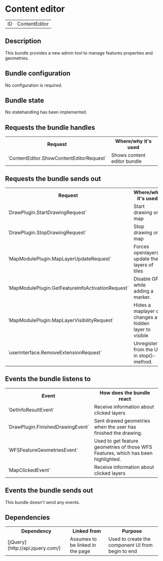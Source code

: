 # Content editor

<table class="table">

<tbody>

<tr>

<td>ID</td>

<td>ContentEditor</td>

</tr>

</tbody>

</table>

## Description

This bundle provides a new admin tool to manage features properties and geometries.

## Bundle configuration

No configuration is required.

## Bundle state

No statehandling has been implemented.

## Requests the bundle handles

<table class="table">

<tbody>

<tr>

<th>Request</th>

<th>Where/why it's used</th>

</tr>

<tr>

<td>`ContentEditor.ShowContentEditorRequest`</td>

<td>Shows content editor bundle</td>

</tr>

</tbody>

</table>


## Requests the bundle sends out

<table class="table">

<tbody>

<tr>

<th>Request</th>

<th>Where/why it's used</th>

</tr>

<tr>

<td>`DrawPlugin.StartDrawingRequest`</td>

<td>Start drawing on map</td>

</tr>

<tr>

<td>`DrawPlugin.StopDrawingRequest`</td>

<td>Stop drawing on map</td>

</tr>

<tr>

<td>`MapModulePlugin.MapLayerUpdateRequest`</td>

<td>Forces openlayers update the layers of tiles</td>

</tr>

<tr>

<td>`MapModulePlugin.GetFeatureInfoActivationRequest`</td>

<td>Disable GFI while adding a marker.</td>

</tr>

<tr>

<td>`MapModulePlugin.MapLayerVisibilityRequest`</td>

<td>Hides a maplayer or changes a hidden layer to visible</td>

</tr>

<tr>

<td>`userinterface.RemoveExtensionRequest`</td>

<td>Unregister from the UI in stop()-method.</td>

</tr>


</tbody>

</table>

## Events the bundle listens to

<table class="table">

<tbody>

<tr>

<th>Event</th>

<th>How does the bundle react</th>

</tr>

<tr>

<td>`GetInfoResultEvent`</td>

<td>Receive information about clicked layers</td>

</tr>

<tr>

<td>`DrawPlugin.FinishedDrawingEvent`</td>

<td>Sent drawed geometries when the user has finished the drawing.</td>

</tr>

<tr>

<td>`WFSFeatureGeometriesEvent`</td>

<td>Used to get feature geometries of those WFS Features, which has been highlighted.</td>

</tr>

<tr>

<td>`MapClickedEvent`</td>

<td>Receive information about clicked layers</td>

</tr>

</tbody>

</table>

## Events the bundle sends out

This bundle doesn't send any events.

## Dependencies

<table class="table">

<tbody>

<tr>

<th>Dependency</th>

<th>Linked from</th>

<th>Purpose</th>

</tr>

<tr>

<td>[jQuery](http://api.jquery.com/)</td>

<td>Assumes to be linked in the page</td>

<td>Used to create the component UI from begin to end</td>

</tr>

</tbody>

</table>
